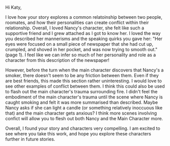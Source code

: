 Hi Katy,

I love how your story explores a common relatoinship between two people, roomates, and how their personalities can create conflict within their relationship. Overall, I loved Nancy's character, she felt like such a supportive friend and I grew attached as I got to know her. I loved the way you described her mannerisms and the speaking quirks you gave her: "Her eyes were focused on a small piece of newspaper that she had cut up, crumpled, and shoved in her pocket, and was now trying to smooth out." (page 1). I feel like we can infer so much of her personality and role as a character from this description of the newspaper!

However, before the turn when the main character discovers that Nancy's a smoker, there doesn't seem to be any friction between them. Even if they are best friends, this made this section rather uninteresting. I would love to see other examples of conflict between them. I think this could also be used to flash out the main character's trauma surrounding fire. I didn't feel the embodiment of the main character's trauma until the scene where Nancy is caught smoking and felt it was more summarised than described. Maybe Nancy asks if she can light a candle (or something relatively inoccuous like that) and the main character gets anxious? I think more scenes involving confict will allow you to flesh out both Nancy and the Main Character more.

Overall, I found your story and characters very compelling. I am excited to see where you take this work, and hope you explore these characters further in future stories.


